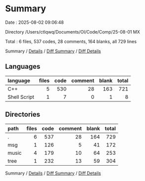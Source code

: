 # Summary

Date : 2025-08-02 09:06:48

Directory /Users/ctlqwq/Documents/OI/Code/Comp/25-08-01 MX

Total : 6 files,  537 codes, 28 comments, 164 blanks, all 729 lines

Summary / [Details](details.md) / [Diff Summary](diff.md) / [Diff Details](diff-details.md)

## Languages
| language | files | code | comment | blank | total |
| :--- | ---: | ---: | ---: | ---: | ---: |
| C++ | 5 | 530 | 28 | 163 | 721 |
| Shell Script | 1 | 7 | 0 | 1 | 8 |

## Directories
| path | files | code | comment | blank | total |
| :--- | ---: | ---: | ---: | ---: | ---: |
| . | 6 | 537 | 28 | 164 | 729 |
| msg | 1 | 126 | 5 | 41 | 172 |
| music | 4 | 179 | 10 | 64 | 253 |
| tree | 1 | 232 | 13 | 59 | 304 |

Summary / [Details](details.md) / [Diff Summary](diff.md) / [Diff Details](diff-details.md)